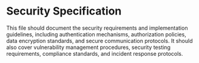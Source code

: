 # Security Specification

This file should document the security requirements and implementation guidelines, including authentication mechanisms, authorization policies, data encryption standards, and secure communication protocols. It should also cover vulnerability management procedures, security testing requirements, compliance standards, and incident response protocols.